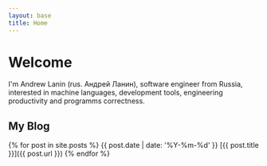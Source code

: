 ```yaml
---
layout: base
title: Home
---
```


# Welcome
I'm Andrew Lanin (rus. Андрей Ланин), software engineer from Russia, interested in machine languages, development tools, engineering productivity and programms correctness.

## My Blog

{% for post in site.posts %}
{{ post.date | date: '%Y-%m-%d' }} [{{ post.title }}]({{ post.url }})
{% endfor %}
